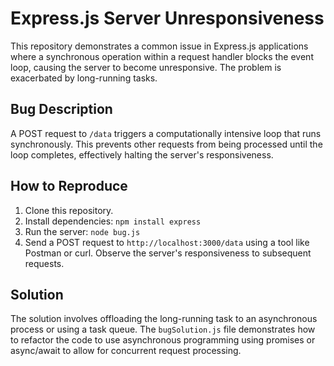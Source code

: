 # Express.js Server Unresponsiveness

This repository demonstrates a common issue in Express.js applications where a synchronous operation within a request handler blocks the event loop, causing the server to become unresponsive.  The problem is exacerbated by long-running tasks.

## Bug Description

A POST request to `/data` triggers a computationally intensive loop that runs synchronously. This prevents other requests from being processed until the loop completes, effectively halting the server's responsiveness.

## How to Reproduce

1. Clone this repository.
2. Install dependencies: `npm install express`
3. Run the server: `node bug.js`
4. Send a POST request to `http://localhost:3000/data` using a tool like Postman or curl.  Observe the server's responsiveness to subsequent requests.

## Solution

The solution involves offloading the long-running task to an asynchronous process or using a task queue.  The `bugSolution.js` file demonstrates how to refactor the code to use asynchronous programming using promises or async/await to allow for concurrent request processing.